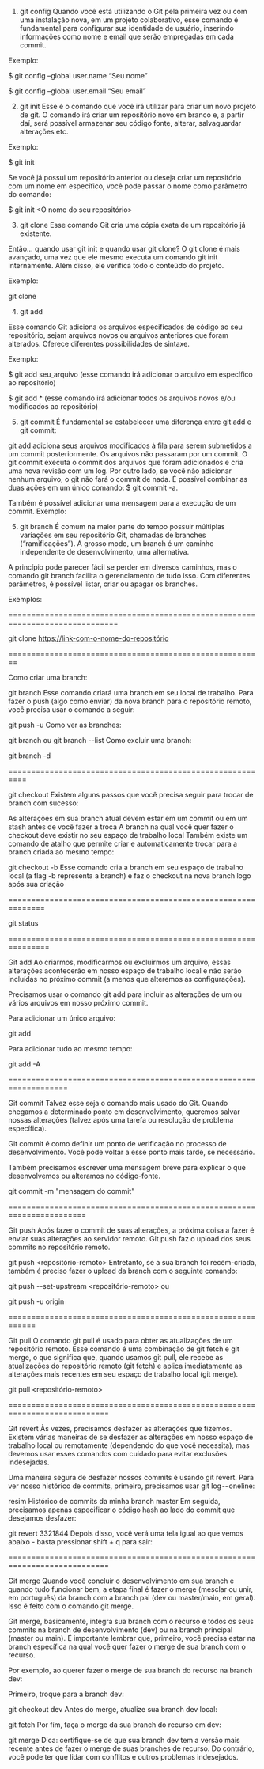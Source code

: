 1. git config
Quando você está utilizando o Git pela primeira vez ou com uma instalação nova, em um projeto colaborativo, esse comando é fundamental para configurar sua identidade de usuário, inserindo informações como nome e email que serão empregadas em cada commit.

Exemplo:

$ git config –global user.name “Seu nome”

$ git config –global user.email “Seu email”

2. git init
Esse é o comando que você irá utilizar para criar um novo projeto de git. O comando irá criar um repositório novo em branco e, a partir daí, será possível armazenar seu código fonte, alterar, salvaguardar alterações etc.

Exemplo:

$ git init

Se você já possui um repositório anterior ou deseja criar um repositório com um nome em específico, você pode passar o nome como parâmetro do comando:

$ git init <O nome do seu repositório>

3. git clone
Esse comando Git cria uma cópia exata de um repositório já existente.

Então… quando usar git init e quando usar git clone? O git clone é mais avançado, uma vez que ele mesmo executa um comando git init internamente. Além disso, ele verifica todo o conteúdo do projeto.

Exemplo:

git clone <URL do seu projeto>

4. git add


Esse comando Git adiciona os arquivos especificados de código ao seu repositório, sejam arquivos novos ou arquivos anteriores que foram alterados. Oferece diferentes possibilidades de sintaxe.

Exemplo:

$ git add seu_arquivo (esse comando irá adicionar o arquivo em específico ao repositório)

$ git add * (esse comando irá adicionar todos os arquivos novos e/ou modificados ao repositório)

5. git commit
É fundamental se estabelecer uma diferença entre git add e git commit:

git add adiciona seus arquivos modificados à fila para serem submetidos a um commit posteriormente. Os arquivos não passaram por um commit.
O git commit executa o commit dos arquivos que foram adicionados e cria uma nova revisão com um log. Por outro lado, se você não adicionar nenhum arquivo, o git não fará o commit de nada.
É possível combinar as duas ações em um único comando: $ git commit -a.

Também é possível adicionar uma mensagem para a execução de um commit. Exemplo:

<!-- $ git commit -m “seu comentário”.. -->



5. git branch
É comum na maior parte do tempo possuir múltiplas variações em seu repositório Git, chamadas de branches (“ramificações”). A grosso modo, um branch é um caminho independente de desenvolvimento, uma alternativa.

A princípio pode parecer fácil se perder em diversos caminhos, mas o comando git branch facilita o gerenciamento de tudo isso. Com diferentes parâmetros, é possível listar, criar ou apagar os branches.

Exemplos:

<!-- $ git branch (lista todas as ramificações) -->

<!-- % $ git branch <nome_do_branch> (cria um branch com o nome especificado) -->

<!-- $ git branch -d <nome_do_branch> (deleta o branch com o nome especificado) -->

==============================================================================




git clone <https://link-com-o-nome-do-repositório>

========================================================

Como criar uma branch:

git branch <nome-da-branch>
Esse comando criará uma branch em seu local de trabalho. Para fazer o push (algo como enviar) da nova branch para o repositório remoto, você precisa usar o comando a seguir:

git push -u <local-remoto> <nome-da-branch>
Como ver as branches:

git branch ou git branch --list
Como excluir uma branch:

git branch -d <nome-da-branch>

==========================================================


git checkout <nome-da-branch>
Existem alguns passos que você precisa seguir para trocar de branch com sucesso:

As alterações em sua branch atual devem estar em um commit ou em um stash antes de você fazer a troca
A branch na qual você quer fazer o checkout deve existir no seu espaço de trabalho local
Também existe um comando de atalho que permite criar e automaticamente trocar para a branch criada ao mesmo tempo:

git checkout -b <nome-da-branch>
Esse comando cria a branch em seu espaço de trabalho local (a flag -b representa a branch) e faz o checkout na nova branch logo após sua criação


==============================================================

git status

===============================================================



Git add
Ao criarmos, modificarmos ou excluirmos um arquivo, essas alterações acontecerão em nosso espaço de trabalho local e não serão incluídas no próximo commit (a menos que alteremos as configurações).

Precisamos usar o comando git add para incluir as alterações de um ou vários arquivos em nosso próximo commit.

Para adicionar um único arquivo:

git add <arquivo>

Para adicionar tudo ao mesmo tempo:

git add -A

===================================================================

Git commit
Talvez esse seja o comando mais usado do Git. Quando chegamos a determinado ponto em desenvolvimento, queremos salvar nossas alterações (talvez após uma tarefa ou resolução de problema específica).

Git commit é como definir um ponto de verificação no processo de desenvolvimento. Você pode voltar a esse ponto mais tarde, se necessário.

Também precisamos escrever uma mensagem breve para explicar o que desenvolvemos ou alteramos no código-fonte.

git commit -m "mensagem do commit"


=======================================================================

Git push
Após fazer o commit de suas alterações, a próxima coisa a fazer é enviar suas alterações ao servidor remoto. Git push faz o upload dos seus commits no repositório remoto.

git push <repositório-remoto> <nome-da-branch>
Entretanto, se a sua branch foi recém-criada, também é preciso fazer o upload da branch com o seguinte comando:

git push --set-upstream <repositório-remoto> <nome-da-branch>
ou

git push -u origin <nome-da-branch>


============================================================

Git pull
O comando git pull é usado para obter as atualizações de um repositório remoto. Esse comando é uma combinação de git fetch e git merge, o que significa que, quando usamos git pull, ele recebe as atualizações do repositório remoto (git fetch) e aplica imediatamente as alterações mais recentes em seu espaço de trabalho local (git merge).

git pull <repositório-remoto>

============================================================================


Git revert
Às vezes, precisamos desfazer as alterações que fizemos. Existem várias maneiras de se desfazer as alterações em nosso espaço de trabalho local ou remotamente (dependendo do que você necessita), mas devemos usar esses comandos com cuidado para evitar exclusões indesejadas.

Uma maneira segura de desfazer nossos commits é usando git revert. Para ver nosso histórico de commits, primeiro, precisamos usar git log -- oneline:

resim
Histórico de commits da minha branch master
Em seguida, precisamos apenas especificar o código hash ao lado do commit que desejamos desfazer:

git revert 3321844
Depois disso, você verá uma tela igual ao que vemos abaixo - basta pressionar shift + q para sair:


============================================================================

Git merge
Quando você concluir o desenvolvimento em sua branch e quando tudo funcionar bem, a etapa final é fazer o merge (mesclar ou unir, em português) da branch com a branch pai (dev ou master/main, em geral). Isso é feito com o comando git merge.

Git merge, basicamente, integra sua branch com o recurso e todos os seus commits na branch de desenvolvimento (dev) ou na branch principal (master ou main). É importante lembrar que, primeiro, você precisa estar na branch específica na qual você quer fazer o merge de sua branch com o recurso.

Por exemplo, ao querer fazer o merge de sua branch do recurso na branch dev:

Primeiro, troque para a branch dev:

git checkout dev
Antes do merge, atualize sua branch dev local:

git fetch
Por fim, faça o merge da sua branch do recurso em dev:

git merge <nome-da-branch-com-o-recurso>
Dica: certifique-se de que sua branch dev tem a versão mais recente antes de fazer o merge de suas branches de recurso. Do contrário, você pode ter que lidar com conflitos e outros problemas indesejados.